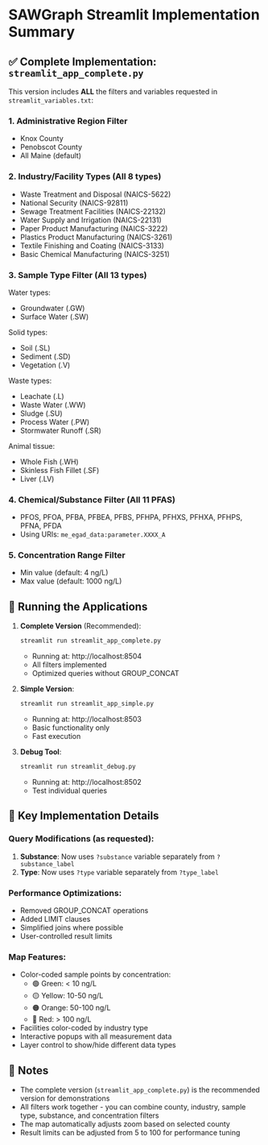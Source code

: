 # SAWGraph Streamlit Implementation Summary

## ✅ Complete Implementation: `streamlit_app_complete.py`

This version includes **ALL** the filters and variables requested in `streamlit_variables.txt`:

### 1. **Administrative Region Filter**
- Knox County
- Penobscot County  
- All Maine (default)

### 2. **Industry/Facility Types (All 8 types)**
- Waste Treatment and Disposal (NAICS-5622)
- National Security (NAICS-92811)
- Sewage Treatment Facilities (NAICS-22132)
- Water Supply and Irrigation (NAICS-22131)
- Paper Product Manufacturing (NAICS-3222)
- Plastics Product Manufacturing (NAICS-3261)
- Textile Finishing and Coating (NAICS-3133)
- Basic Chemical Manufacturing (NAICS-3251)

### 3. **Sample Type Filter (All 13 types)**
Water types:
- Groundwater (.GW)
- Surface Water (.SW)

Solid types:
- Soil (.SL)
- Sediment (.SD)
- Vegetation (.V)

Waste types:
- Leachate (.L)
- Waste Water (.WW)
- Sludge (.SU)
- Process Water (.PW)
- Stormwater Runoff (.SR)

Animal tissue:
- Whole Fish (.WH)
- Skinless Fish Fillet (.SF)
- Liver (.LV)

### 4. **Chemical/Substance Filter (All 11 PFAS)**
- PFOS, PFOA, PFBA, PFBEA, PFBS, PFHPA, PFHXS, PFHXA, PFHPS, PFNA, PFDA
- Using URIs: `me_egad_data:parameter.XXXX_A`

### 5. **Concentration Range Filter**
- Min value (default: 4 ng/L)
- Max value (default: 1000 ng/L)

## 🚀 Running the Applications

1. **Complete Version** (Recommended):
   ```bash
   streamlit run streamlit_app_complete.py
   ```
   - Running at: http://localhost:8504
   - All filters implemented
   - Optimized queries without GROUP_CONCAT

2. **Simple Version**:
   ```bash
   streamlit run streamlit_app_simple.py
   ```
   - Running at: http://localhost:8503
   - Basic functionality only
   - Fast execution

3. **Debug Tool**:
   ```bash
   streamlit run streamlit_debug.py
   ```
   - Running at: http://localhost:8502
   - Test individual queries

## 🔑 Key Implementation Details

### Query Modifications (as requested):
1. **Substance**: Now uses `?substance` variable separately from `?substance_label`
2. **Type**: Now uses `?type` variable separately from `?type_label`

### Performance Optimizations:
- Removed GROUP_CONCAT operations
- Added LIMIT clauses
- Simplified joins where possible
- User-controlled result limits

### Map Features:
- Color-coded sample points by concentration:
  - 🟢 Green: < 10 ng/L
  - 🟡 Yellow: 10-50 ng/L
  - 🟠 Orange: 50-100 ng/L
  - 🔴 Red: > 100 ng/L
- Facilities color-coded by industry type
- Interactive popups with all measurement data
- Layer control to show/hide different data types

## 📝 Notes

- The complete version (`streamlit_app_complete.py`) is the recommended version for demonstrations
- All filters work together - you can combine county, industry, sample type, substance, and concentration filters
- The map automatically adjusts zoom based on selected county
- Result limits can be adjusted from 5 to 100 for performance tuning
